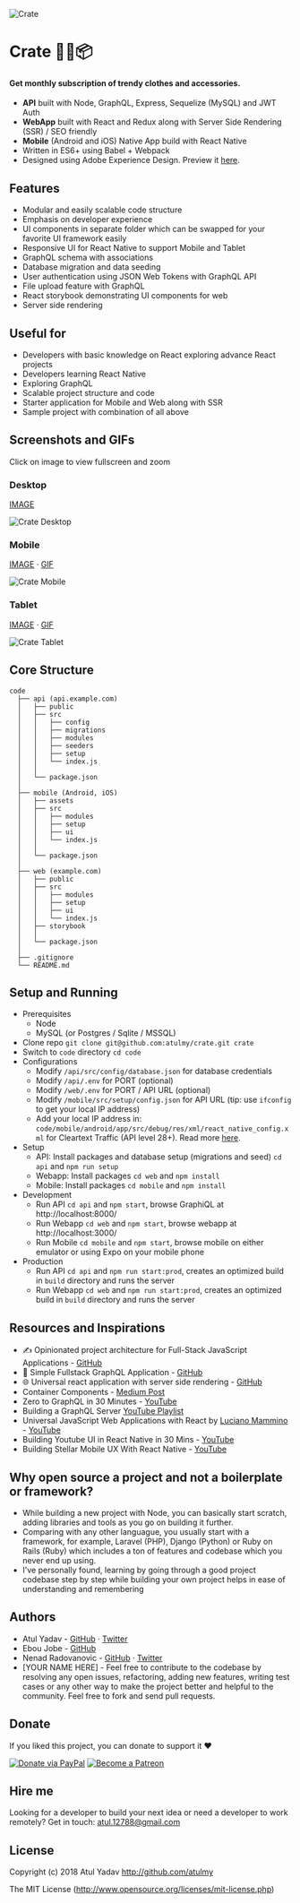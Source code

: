 ![Crate](https://raw.githubusercontent.com/atulmy/atulmy.github.io/master/images/crate/hero-with-link.png)

# Crate 👕👖📦 

#### Get monthly subscription of trendy clothes and accessories.
- **API** built with Node, GraphQL, Express, Sequelize (MySQL) and JWT Auth
- **WebApp** built with React and Redux along with Server Side Rendering (SSR) / SEO friendly
- **Mobile** (Android and iOS) Native App build with React Native
- Written in ES6+ using Babel + Webpack
- Designed using Adobe Experience Design. Preview it [here](https://xd.adobe.com/view/a662a49f-57e7-4ffd-91bd-080b150b0317/).


## Features
- Modular and easily scalable code structure
- Emphasis on developer experience
- UI components in separate folder which can be swapped for your favorite UI framework easily
- Responsive UI for React Native to support Mobile and Tablet
- GraphQL schema with associations
- Database migration and data seeding
- User authentication using JSON Web Tokens with GraphQL API
- File upload feature with GraphQL
- React storybook demonstrating UI components for web
- Server side rendering


## Useful for
- Developers with basic knowledge on React exploring advance React projects
- Developers learning React Native
- Exploring GraphQL
- Scalable project structure and code
- Starter application for Mobile and Web along with SSR
- Sample project with combination of all above


## Screenshots and GIFs
Click on image to view fullscreen and zoom

### Desktop
[IMAGE](https://github.com/atulmy/atulmy.github.io/blob/master/images/crate/desktop-all-with-link.png)

![Crate Desktop](https://raw.githubusercontent.com/atulmy/atulmy.github.io/master/images/crate/desktop-all-with-link.png)

### Mobile 
[IMAGE](https://github.com/atulmy/atulmy.github.io/blob/master/images/crate/mobile-all-with-link.png) · [GIF](https://github.com/atulmy/atulmy.github.io/blob/master/images/crate/mobile.gif)

![Crate Mobile](https://raw.githubusercontent.com/atulmy/atulmy.github.io/master/images/crate/mobile-all-with-link.png)

### Tablet
[IMAGE](https://github.com/atulmy/atulmy.github.io/blob/master/images/crate/tablet-all-with-link.png) · [GIF](https://github.com/atulmy/atulmy.github.io/blob/master/images/crate/tablet.gif)

![Crate Tablet](https://raw.githubusercontent.com/atulmy/atulmy.github.io/master/images/crate/tablet-all-with-link.png)


## Core Structure
    code
      ├── api (api.example.com)
      │   ├── public
      │   ├── src
      │   │   ├── config
      │   │   ├── migrations
      │   │   ├── modules
      │   │   ├── seeders
      │   │   ├── setup
      │   │   └── index.js
      │   │
      │   └── package.json
      │
      ├── mobile (Android, iOS)
      │   ├── assets
      │   ├── src
      │   │   ├── modules
      │   │   ├── setup
      │   │   ├── ui
      │   │   └── index.js
      │   │
      │   └── package.json
      │
      ├── web (example.com)
      │   ├── public
      │   ├── src
      │   │   ├── modules
      │   │   ├── setup
      │   │   ├── ui
      │   │   └── index.js
      │   ├── storybook
      │   │
      │   └── package.json
      │
      ├── .gitignore
      └── README.md


## Setup and Running
- Prerequisites
  - Node
  - MySQL (or Postgres / Sqlite / MSSQL)
- Clone repo `git clone git@github.com:atulmy/crate.git crate`
- Switch to `code` directory `cd code`
- Configurations
  - Modify `/api/src/config/database.json` for database credentials
  - Modify `/api/.env` for PORT (optional)
  - Modify `/web/.env` for PORT / API URL (optional)
  - Modify `/mobile/src/setup/config.json` for API URL (tip: use `ifconfig` to get your local IP address)
  - Add your local IP address in: `code/mobile/android/app/src/debug/res/xml/react_native_config.xml` for Cleartext Traffic (API level 28+). Read more [here](https://facebook.github.io/react-native/docs/integration-with-existing-apps#network-security-config-api-level-28).
- Setup
  - API: Install packages and database setup (migrations and seed) `cd api` and `npm run setup`
  - Webapp: Install packages `cd web` and `npm install`
  - Mobile: Install packages `cd mobile` and `npm install`
- Development
  - Run API `cd api` and `npm start`, browse GraphiQL at http://localhost:8000/
  - Run Webapp `cd web` and `npm start`, browse webapp at http://localhost:3000/
  - Run Mobile `cd mobile` and `npm start`, browse mobile on either emulator or using Expo on your mobile phone
- Production
  - Run API `cd api` and `npm run start:prod`, creates an optimized build in `build` directory and runs the server
  - Run Webapp `cd web` and `npm run start:prod`, creates an optimized build in `build` directory and runs the server


## Resources and Inspirations
- ✍️ Opinionated project architecture for Full-Stack JavaScript Applications - [GitHub](https://github.com/atulmy/fullstack-javascript-architecture)
- 🌈 Simple Fullstack GraphQL Application - [GitHub](https://github.com/atulmy/fullstack-graphql)
- 🌐 Universal react application with server side rendering - [GitHub](https://github.com/atulmy/universal-react)
- Container Components - [Medium Post](https://medium.com/@learnreact/container-components-c0e67432e005)
- Zero to GraphQL in 30 Minutes - [YouTube](https://www.youtube.com/watch?v=UBGzsb2UkeY&list=PLkuiMQfg5DujhOSZ1A8kDl0hKV_ICTjp-)
- Building a GraphQL Server [YouTube Playlist](https://www.youtube.com/playlist?list=PLillGF-RfqbYZty73_PHBqKRDnv7ikh68)
- Universal JavaScript Web Applications with React by [Luciano Mammino](https://github.com/lmammino) - [YouTube](https://www.youtube.com/watch?v=0VEwRFP8WtI)
- Building Youtube UI in React Native in 30 Mins - [YouTube](https://www.youtube.com/watch?v=LdKtugH-sb8)
- Building Stellar Mobile UX With React Native - [YouTube](https://www.youtube.com/watch?v=ssXB9RMTpTs)


## Why open source a project and not a boilerplate or framework?
- While building a new project with Node, you can basically start scratch, adding libraries and tools as you go on building it further.
- Comparing with any other languague, you usually start with a framework, for example, Laravel (PHP), Django (Python) or Ruby on Rails (Ruby) which includes a ton of features and codebase which you never end up using.
- I've personally found, learning by going through a good project codebase step by step while building your own project helps in ease of understanding and remembering


## Authors
- Atul Yadav - [GitHub](https://github.com/atulmy) · [Twitter](https://twitter.com/atulmy)
- Ebou Jobe - [GitHub](https://github.com/ebouJ)
- Nenad Radovanovic - [GitHub](https://github.com/nrcloud) · [Twitter](https://twitter.com/publicshone)
- [YOUR NAME HERE] - Feel free to contribute to the codebase by resolving any open issues, refactoring, adding new features, writing test cases or any other way to make the project better and helpful to the community. Feel free to fork and send pull requests.


## Donate
If you liked this project, you can donate to support it ❤️

[![Donate via PayPal](https://raw.githubusercontent.com/atulmy/atulmy.github.io/master/images/mix/paypal-me-smaller.png)](http://paypal.me/atulmy) [![Become a Patreon](https://raw.githubusercontent.com/atulmy/atulmy.github.io/master/images/mix/patreon.png?v=1)](https://www.patreon.com/atulmy)


## Hire me
Looking for a developer to build your next idea or need a developer to work remotely? Get in touch: [atul.12788@gmail.com](mailto:atul.12788@gmail.com)


## License
Copyright (c) 2018 Atul Yadav http://github.com/atulmy

The MIT License (http://www.opensource.org/licenses/mit-license.php)

